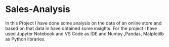 # Sales-Analysis
In this Project I have done some analysis on the data of an online store and based on that data in have obtained some insights. For the project I have used Jupyter Notebook and VS Code as IDE and Numpy ,Pandas, Matplotilb as Python libraries.
